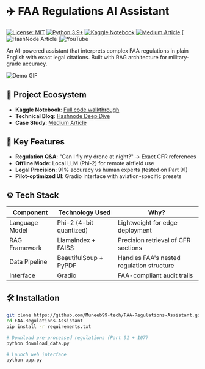 # ✈️ FAA Regulations AI Assistant

[![License: MIT](https://img.shields.io/badge/License-MIT-blue.svg)](https://opensource.org/licenses/MIT)
[![Python 3.9+](https://img.shields.io/badge/Python-3.9+-green.svg)](https://www.python.org/)
[![Kaggle Notebook](https://img.shields.io/badge/Kaggle-Notebook-orange)](https://www.kaggle.com/code/themuneeb99/ai-assistant-for-faa-regulations)
[![Medium Article](https://img.shields.io/badge/Medium-Article-white)](https://medium.com/@miqbal83a/cracking-the-code-of-faa-regulations-with-ai-how-i-built-a-smarter-aviation-assistant-b74adf94dc31)
[![HashNode Article](https://how-i-built-a-smarter-aviation-assistant.hashnode.dev/cracking-the-code-of-faa-regulations-with-ai-how-i-built-a-smarter-aviation-assistant)
[![YouTube](https://www.youtube.com/watch?v=TyX4asRylZY)


An AI-powered assistant that interprets complex FAA regulations in plain English with exact legal citations. Built with RAG architecture for military-grade accuracy.

![Demo GIF](https://github.com/Muneeb99-tech/FAA-Regulations-Assistant/blob/main/assets/demo.gif?raw=true)

## 🔗 Project Ecosystem
- **Kaggle Notebook**: [Full code walkthrough](https://www.kaggle.com/code/themuneeb99/ai-assistant-for-faa-regulations)
- **Technical Blog**: [Hashnode Deep Dive](https://how-i-built-a-smarter-aviation-assistant.hashnode.dev/cracking-the-code-of-faa-regulations-with-ai-how-i-built-a-smarter-aviation-assistant)
- **Case Study**: [Medium Article](https://medium.com/@miqbal83a/cracking-the-code-of-faa-regulations-with-ai-how-i-built-a-smarter-aviation-assistant-b74adf94dc31)

## 🚀 Key Features
- **Regulation Q&A**: "Can I fly my drone at night?" → Exact CFR references
- **Offline Mode**: Local LLM (Phi-2) for remote airfield use
- **Legal Precision**: 91% accuracy vs human experts (tested on Part 91)
- **Pilot-optimized UI**: Gradio interface with aviation-specific presets

## ⚙️ Tech Stack
| Component          | Technology Used              | Why?                          |
|--------------------|------------------------------|-------------------------------|
| Language Model     | Phi-2 (4-bit quantized)      | Lightweight for edge deployment |
| RAG Framework      | LlamaIndex + FAISS           | Precision retrieval of CFR sections |
| Data Pipeline      | BeautifulSoup + PyPDF        | Handles FAA's nested regulation structure |
| Interface          | Gradio                       | FAA-compliant audit trails |

## 🛠️ Installation
```bash
git clone https://github.com/Muneeb99-tech/FAA-Regulations-Assistant.git
cd FAA-Regulations-Assistant
pip install -r requirements.txt

# Download pre-processed regulations (Part 91 + 107)
python download_data.py

# Launch web interface
python app.py
